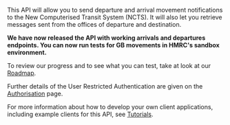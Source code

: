 This API will allow you to send departure and arrival movement notifications to the New Computerised Transit System (NCTS). It will also let you retrieve messages sent from the offices of departure and destination.

__We have now released the API with working arrivals and departures endpoints. You can now run tests for GB movements in HMRC's sandbox environment.__

To review our progress and to see what you can test, take at look at our [Roadmap](/roadmaps/common-transit-convention-traders-roadmap).

Further details of the User Restricted Authentication are given on the 
[Authorisation](https://developer.service.hmrc.gov.uk/api-documentation/docs/authorisation) page.

For more information about how to develop your own client applications, including example clients for this API, 
see [Tutorials](https://developer.service.hmrc.gov.uk/api-documentation/docs/tutorials).

